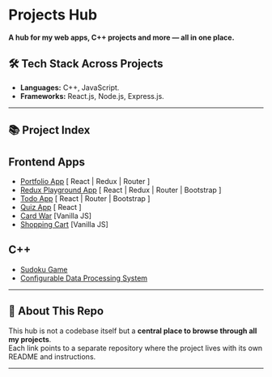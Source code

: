 # Projects Hub

**A hub for my web apps, C++ projects and more — all in one place.**

## 🛠️ Tech Stack Across Projects
- **Languages:** C++, JavaScript.
- **Frameworks:** React.js, Node.js, Express.js.

---

## 📚 Project Index

## Frontend Apps
- [Portfolio App](https://github.com/ahz777/react-portfolio-app) [ React | Redux | Router ]
- [Redux Playground App](https://github.com/ahz777/react-redux-playground-app) [ React | Redux | Router | Bootstrap ]
- [Todo App](https://github.com/ahz777/react-todo-app) [ React | Router | Bootstrap ]
- [Quiz App](https://github.com/ahz777/react-quiz-app) [ React ]
- [Card War](https://github.com/ahz777/js-card-war) [Vanilla JS]
- [Shopping Cart](https://github.com/ahz777/js-shopping-cart) [Vanilla JS]

## C++
- [Sudoku Game](https://github.com/ahz777/cpp-sudoku-game)
- [Configurable Data Processing System](https://github.com/ahz777/cpp-configurable-data-processing-system)

---

## 🚀 About This Repo
This hub is not a codebase itself but a **central place to browse through all my projects**.  
Each link points to a separate repository where the project lives with its own README and instructions.

---

